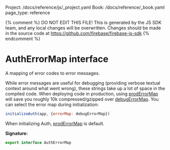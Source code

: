 Project: /docs/reference/js/_project.yaml
Book: /docs/reference/_book.yaml
page_type: reference

{% comment %}
DO NOT EDIT THIS FILE!
This is generated by the JS SDK team, and any local changes will be
overwritten. Changes should be made in the source code at
https://github.com/firebase/firebase-js-sdk
{% endcomment %}

# AuthErrorMap interface
A mapping of error codes to error messages.

While error messages are useful for debugging (providing verbose textual context around what went wrong), these strings take up a lot of space in the compiled code. When deploying code in production, using [prodErrorMap](./auth.md#proderrormap) will save you roughly 10k compressed/gzipped over [debugErrorMap](./auth.md#debugerrormap)<!-- -->. You can select the error map during initialization:

```javascript
initializeAuth(app, {errorMap: debugErrorMap})

```
When initializing Auth, [prodErrorMap](./auth.md#proderrormap) is default.

<b>Signature:</b>

```typescript
export interface AuthErrorMap 
```

